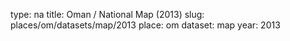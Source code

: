 type: na
title: Oman / National Map (2013)
slug: places/om/datasets/map/2013
place: om
dataset: map
year: 2013
